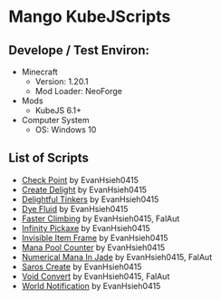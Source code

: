 # Mango KubeJScripts

## Develope / Test Environ:

- Minecraft
  - Version: 1.20.1
  - Mod Loader: NeoForge
- Mods
  - KubeJS 6.1+
- Computer System
  - OS: Windows 10

## List of Scripts

- [Check Point](./scripts/Check_Point/) by EvanHsieh0415
- [Create Delight](./scripts/Create_Delight/) by EvanHsieh0415
- [Delightful Tinkers](./scripts/Delightful_Tinkers/) by EvanHsieh0415
- [Dye Fluid](./scripts/Dye_Fluid/) by EvanHsieh0415
- [Faster Climbing](./scripts/Faster_Climbing/) by EvanHsieh0415, FalAut
- [Infinity Pickaxe](./scripts/Infinity_Pickaxe/) by EvanHsieh0415
- [Invisible Item Frame](./scripts/Invisible_Item_Frame/) by EvanHsieh0415
- [Mana Pool Counter](./scripts/Mana_Pool_Counter/) by EvanHsieh0415
- [Numerical Mana In Jade](./scripts/Numerical_Mana_In_Jade/) by EvanHsieh0415, FalAut
- [Saros Create](./scripts/Saros_Create/) by EvanHsieh0415
- [Void Convert](./scripts/Void_Convert/) by EvanHsieh0415, FalAut
- [World Notification](./scripts/World_Notification/) by EvanHsieh0415
